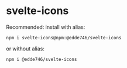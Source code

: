 # svelte-icons

Recommended: install with alias:
```
npm i svelte-icons@npm:@edde746/svelte-icons
```
or without alias:
```
npm i @edde746/svelte-icons
```